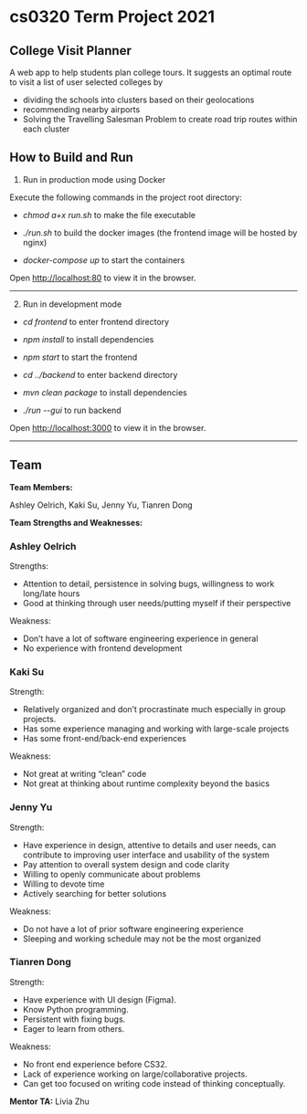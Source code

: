 # cs0320 Term Project 2021

## College Visit Planner

A web app to help students plan college tours.
It suggests an optimal route to visit a list of user selected colleges by
* dividing the schools into clusters based on their geolocations
* recommending nearby airports 
* Solving the Travelling Salesman Problem to create road trip routes within each cluster


## How to Build and Run

1. Run in production mode using Docker

Execute the following commands in the project root directory:

* *chmod a+x run.sh* to make the file executable

* *./run.sh* to build the docker images (the frontend image will be hosted by nginx)

* *docker-compose up* to start the containers

Open [http://localhost:80](http://localhost:80) to view it in the browser.

_______

2. Run in development mode

* *cd frontend* to enter frontend directory
* *npm install* to install dependencies
* *npm start* to start the frontend 

* *cd ../backend* to enter backend directory
* *mvn clean package* to install dependencies
* *./run --gui* to run backend

Open [http://localhost:3000](http://localhost:3000) to view it in the browser.

____________

## Team

**Team Members:**

Ashley Oelrich, Kaki Su, Jenny Yu, Tianren Dong

**Team Strengths and Weaknesses:**

### Ashley Oelrich

Strengths:

* Attention to detail, persistence in solving bugs, willingness to work long/late hours
* Good at thinking through user needs/putting myself if their perspective

Weakness: 

* Don’t have a lot of software engineering experience in general 
* No experience with frontend development

### Kaki Su

Strength: 

* Relatively organized and don’t procrastinate much especially in group projects. 
* Has some experience managing and working with large-scale projects
* Has some front-end/back-end experiences

Weakness:

* Not great at writing “clean” code
* Not great at thinking about runtime complexity beyond the basics

### Jenny Yu

Strength:

* Have experience in design, attentive to details and user needs, can contribute to improving user interface and usability of the system
* Pay attention to overall system design and code clarity
* Willing to openly communicate about problems
* Willing to devote time
* Actively searching for better solutions

Weakness:

* Do not have a lot of prior software engineering experience 
* Sleeping and working schedule may not be the most organized 

### Tianren Dong

Strength:

* Have experience with UI design (Figma).
* Know Python programming.
* Persistent with fixing bugs.
* Eager to learn from others.

Weakness:

* No front end experience before CS32.
* Lack of experience working on large/collaborative projects.
* Can get too focused on writing code instead of thinking conceptually.


**Mentor TA:** Livia Zhu

